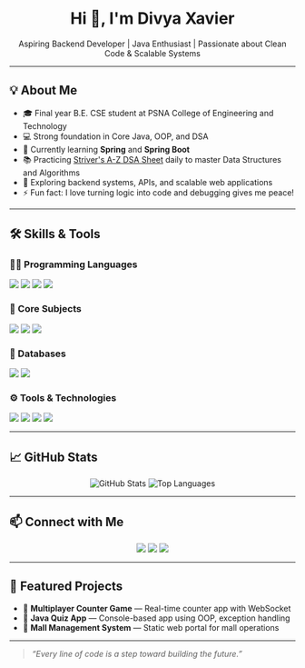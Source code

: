 <h1 align="center">Hi 👋, I'm Divya Xavier</h1>
<p align="center">Aspiring Backend Developer | Java Enthusiast | Passionate about Clean Code & Scalable Systems</p>

---

## 💡 About Me

- 🎓 Final year B.E. CSE student at PSNA College of Engineering and Technology  
- 💻 Strong foundation in Core Java, OOP, and DSA  
- 🌱 Currently learning **Spring** and **Spring Boot**  
- 📚 Practicing [Striver's A-Z DSA Sheet](https://takeuforward.org/strivers-a2z-dsa-course/strivers-a2z-dsa-course-sheet-2/) daily to master Data Structures and Algorithms  
- 🧠 Exploring backend systems, APIs, and scalable web applications  
- ⚡ Fun fact: I love turning logic into code and debugging gives me peace!

---

## 🛠️ Skills & Tools

### 👩‍💻 Programming Languages
<p>
  <img src="https://img.shields.io/badge/Java-ED8B00?style=flat&logo=java&logoColor=white"/>
  <img src="https://img.shields.io/badge/Python-3776AB?style=flat&logo=python&logoColor=white"/>
  <img src="https://img.shields.io/badge/C-00599C?style=flat&logo=c&logoColor=white"/>
  <img src="https://img.shields.io/badge/C++-00599C?style=flat&logo=c%2B%2B&logoColor=white"/>
</p>

### 🧠 Core Subjects
<p>
  <img src="https://img.shields.io/badge/OOP-%231572B6.svg?&style=flat&logo=java&logoColor=white" />
  <img src="https://img.shields.io/badge/DSA-%23007396.svg?&style=flat&logo=geeksforgeeks&logoColor=white" />
  <img src="https://img.shields.io/badge/Networking-%234285F4.svg?&style=flat&logo=cloudflare&logoColor=white"/>
</p>

### 💾 Databases
<p>
  <img src="https://img.shields.io/badge/MySQL-4479A1?style=flat&logo=mysql&logoColor=white" />
  <img src="https://img.shields.io/badge/Oracle-F80000?style=flat&logo=oracle&logoColor=white" />
</p>

### ⚙️ Tools & Technologies
<p>
  <img src="https://img.shields.io/badge/Eclipse-2C2255?style=flat&logo=eclipse&logoColor=white" />
  <img src="https://img.shields.io/badge/Git-F05032?style=flat&logo=git&logoColor=white" />
  <img src="https://img.shields.io/badge/GitHub-181717?style=flat&logo=github&logoColor=white" />
  <img src="https://img.shields.io/badge/Docker-2496ED?style=flat&logo=docker&logoColor=white" />
</p>

---

## 📈 GitHub Stats

<p align="center">
  <img src="https://github-readme-stats.vercel.app/api?username=Xavierdivya&show_icons=true&theme=light" alt="GitHub Stats" />
  <img src="https://github-readme-stats.vercel.app/api/top-langs/?username=Xavierdivya&layout=compact&theme=light" alt="Top Languages" />
</p>

---

## 📫 Connect with Me

<p align="center">
  <a href="mailto:xavierdivya01@gmail.com"><img src="https://img.shields.io/badge/Gmail-D14836?style=flat&logo=gmail&logoColor=white"/></a>
  <a href="https://www.linkedin.com/in/divya-xavier-3b5317290"><img src="https://img.shields.io/badge/LinkedIn-0A66C2?style=flat&logo=linkedin&logoColor=white"/></a>
  <a href="https://leetcode.com/u/DivyaXavier/"><img src="https://img.shields.io/badge/LeetCode-FFA116?style=flat&logo=leetcode&logoColor=white"/></a>
</p>

---

## 📌 Featured Projects

- 🔢 **Multiplayer Counter Game** — Real-time counter app with WebSocket  
- 📘 **Java Quiz App** — Console-based app using OOP, exception handling  
- 🏬 **Mall Management System** — Static web portal for mall operations

---

> *“Every line of code is a step toward building the future.”*
